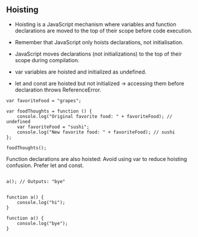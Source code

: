 ## Hoisting

- Hoisting is a JavaScript mechanism where variables and function declarations are moved to the
top of their scope before code execution. 
- Remember that JavaScript only hoists declarations, not
initialisation.
- JavaScript moves declarations (not initializations) to the top of their scope during compilation.

- var variables are hoisted and initialized as undefined.

- let and const are hoisted but not initialized → accessing them before declaration throws ReferenceError.

```
var favoriteFood = "grapes";

var foodThoughts = function () {
    console.log("Original favorite food: " + favoriteFood); // undefined
    var favoriteFood = "sushi";
    console.log("New favorite food: " + favoriteFood); // sushi
};

foodThoughts();

```
Function declarations are also hoisted:
Avoid using var to reduce hoisting confusion. Prefer let and const.


```

a(); // Outputs: "bye"


function a() {
    console.log("hi");
}

function a() {
    console.log("bye");
}

```
